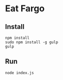 Eat Fargo
=========

Install
-------

    npm install
    sudo npm install -g gulp
    gulp

Run
---

    node index.js
